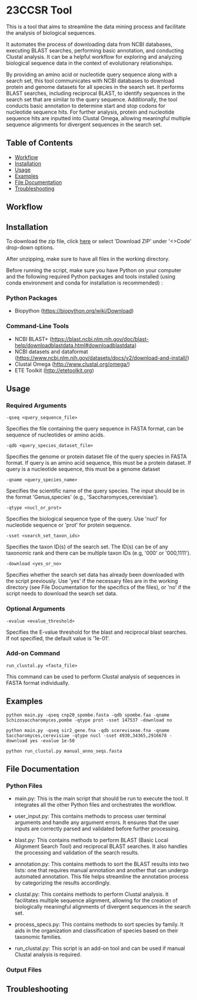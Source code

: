 # 23CCSR Tool
This is a tool that aims to streamline the data mining process and facilitate the analysis of biological sequences. 

It automates the process of downloading data from NCBI databases, executing BLAST searches, performing basic annotation, and conducting Clustal analysis. It can be a helpful workflow for exploring and analyzing biological sequence data in the context of evolutionary relationships.

By providing an amino acid or nucleotide query sequence along with a search set, this tool communicates with NCBI databases to download protein and genome datasets for all species in the search set. It performs BLAST searches, including reciprocal BLAST, to identify sequences in the search set that are similar to the query sequence. Additionally, the tool conducts basic annotation to determine start and stop codons for nucleotide sequence hits. For further analysis, protein and nucleotide sequence hits are inputted into Clustal Omega, allowing meaningful multiple sequence alignments for divergent sequences in the search set.


## Table of Contents
- [Workflow](#workflow)
- [Installation](#installation)
- [Usage](#usage)
- [Examples](#examples)
- [File Documentation](#filedoc)
- [Troubleshooting](#troubleshoot)


## Workflow
<a name="workflow"></a>

## Installation
<a name="installation"></a>
To download the zip file, click [here](http://github.com/maitiennguyen/23CCSR/zipball/master/) or select 'Download ZIP' under '<>Code' drop-down options.

After unzipping, make sure to have all files in the working directory.

Before running the script, make sure you have Python on your computer and the following required Python packages and tools installed (using conda environment and conda for installation is recommended) :

### Python Packages
-	Biopython (https://biopython.org/wiki/Download)

### Command-Line Tools
-	NCBI BLAST+ (https://blast.ncbi.nlm.nih.gov/doc/blast-help/downloadblastdata.html#downloadblastdata)
-	NCBI datasets and dataformat (https://www.ncbi.nlm.nih.gov/datasets/docs/v2/download-and-install/)
-	Clustal Omega (http://www.clustal.org/omega/)
-	ETE Toolkit (http://etetoolkit.org)


## Usage
<a name="usage"></a>
### Required Arguments
```
-qseq <query_sequence_file>
  ```
Specifies the file containing the query sequence in FASTA format, can be sequence of nucleotides or amino acids. 

```
-qdb <query_species_dataset_file>
```
Specifies the genome or protein dataset file of the query species in FASTA format. If query is an amino acid sequence, this must be a protein dataset. If query is a nucleotide sequence, this must be a genome dataset

```
-qname <query_species_name>
```
Specifies the scientific name of the query species. The input should be in the format 'Genus,species' (e.g., 'Saccharomyces,cerevisiae').

```
-qtype <nucl_or_prot>
```
Specifies the biological sequence type of the query. Use 'nucl' for nucleotide sequence or 'prot' for protein sequence.

```
-sset <search_set_taxon_ids>
```
Specifies the taxon ID(s) of the search set. The ID(s) can be of any taxonomic rank and there can be multiple taxon IDs (e.g, '000' or '000,1111').

```
-download <yes_or_no>
```
Specifies whether the search set data has already been downloaded with the script previously. Use 'yes' if the necessary files are in the working directory (see File Documentation for the specifics of the files), or 'no' if the script needs to download the search set data.

### Optional Arguments
```
-evalue <evalue_threshold>
```
Specifies the E-value threshold for the blast and reciprocal blast searches. If not specified, the default value is '1e-01'.

### Add-on Command
```
run_clustal.py <fasta_file>
```
This command can be used to perform Clustal analysis of sequences in FASTA format individually.


## Examples
<a name="examples"></a>
```
python main.py -qseq cnp20_spombe.fasta -qdb spombe.faa -qname Schizosaccharomyces,pombe -qtype prot -sset 147537 -download no 
```

```
python main.py -qseq sir2_gene.fna -qdb scereviseae.fna -qname Saccharomyces,cerevisiae -qtype nucl -sset 4930,34365,2916678 -download yes -evalue 1e-50
```

```
python run_clustal.py manual_anno_seqs.fasta
```


## File Documentation
<a name="filedoc"></a>
### Python Files
- main.py: This is the main script that should be run to execute the tool. It integrates all the other Python files and orchestrates the workflow.

- user_input.py: This contains methods to process user terminal arguments and handle any argument errors. It ensures that the user inputs are correctly parsed and validated before further processing.

- blast.py: This contains methods to perform BLAST (Basic Local Alignment Search Tool) and reciprocal BLAST searches. It also handles the processing and validation of the search results.

- annotation.py: This contains methods to sort the BLAST results into two lists: one that requires manual annotation and another that can undergo automated annotation. This file helps streamline the annotation process by categorizing the results accordingly.

- clustal.py: This contains methods to perform Clustal analysis. It facilitates multiple sequence alignment, allowing for the creation of biologically meaningful alignments of divergent sequences in the search set.

- process_specs.py: This contains methods to sort species by family. It aids in the organization and classification of species based on their taxonomic families.

- run_clustal.py: This script is an add-on tool and can be used if manual Clustal analysis is required.

### Output Files


## Troubleshooting
<a name="troubleshoot"></a>

